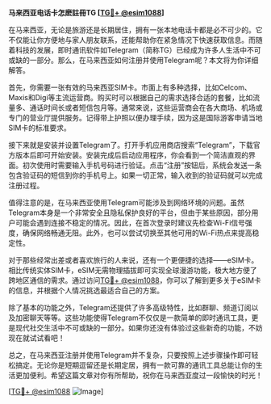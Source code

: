**马来西亚电话卡怎麽註冊TG [[TG💪+ @esim1088](https://t.me/s/esim1088)]**

在马来西亚，无论是旅游还是长期居住，拥有一张本地电话卡都是必不可少的。它不仅能让你方便地与家人朋友联系，还能帮助你在紧急情况下快速获取信息。而随着科技的发展，即时通讯软件如Telegram（简称TG）已经成为许多人生活中不可或缺的一部分。那么，在马来西亚如何注册并使用Telegram呢？本文将为你详细解答。

首先，你需要一张有效的马来西亚SIM卡。市面上有多种选择，比如Celcom、Maxis和Digi等主流运营商。购买时可以根据自己的需求选择合适的套餐，比如流量多、通话时间长或者短信包月等。通常来说，这些运营商会在各大商场、机场或专门的营业厅提供服务。记得带上护照以便办理手续，因为这是国际游客申请当地SIM卡的标准要求。

接下来就是安装并设置Telegram了。打开手机应用商店搜索“Telegram”，下载官方版本后即可开始安装。安装完成后启动应用程序，你会看到一个简洁直观的界面。初次使用时需要输入手机号码进行验证。点击“注册”按钮后，系统会发送一条包含验证码的短信到你的手机号上。如果一切正常，输入收到的验证码就可以完成注册过程。

值得注意的是，在马来西亚使用Telegram可能涉及到网络环境的问题。虽然Telegram本身是一个非常安全且隐私保护良好的平台，但由于某些原因，部分用户可能会遇到连接不稳定的情况。因此，在首次登录时建议先检查Wi-Fi信号强度，确保网络畅通无阻。此外，也可以尝试切换至其他可用的Wi-Fi热点来提高稳定性。

对于那些经常出差或者喜欢旅行的人来说，还有一个更便捷的选择——eSIM卡。相比传统实体SIM卡，eSIM无需物理插拔即可实现全球漫游功能，极大地方便了跨地区通信的需求。通过访问[TG💪+ @esim1088](https://t.me/s/esim1088)，你可以了解到更多关于eSIM卡的信息，并根据个人情况挑选最适合自己的方案。

除了基本的功能之外，Telegram还提供了许多高级特性，比如群聊、频道订阅以及加密聊天等等。这些功能使得Telegram不仅仅是一款简单的即时通讯工具，更是现代社交生活中不可或缺的一部分。如果你还没有体验过这些新奇的功能，不妨现在就试试看吧！

总之，在马来西亚注册并使用Telegram并不复杂，只要按照上述步骤操作即可轻松搞定。无论你是短期逗留还是长期定居，拥有一款可靠的通讯工具总能让你的生活更加便利。希望这篇文章对你有所帮助，祝你在马来西亚度过一段愉快的时光！

[[TG💪+ @esim1088](https://t.me/s/esim1088) ![Image](https://i.postimg.cc/4NQfJmqS/Snipaste-2025-05-13-00-14-12.png)]